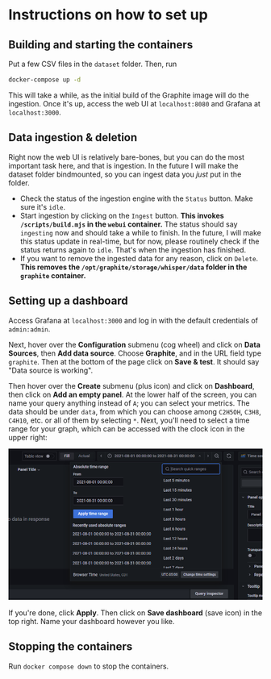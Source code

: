 # Instructions on how to set up

## Building and starting the containers

Put a few CSV files in the `dataset` folder. Then, run

```bash
docker-compose up -d
```

This will take a while, as the initial build of the Graphite image will do the ingestion. Once it's up, access the web UI at `localhost:8080` and Grafana at `localhost:3000`.

## Data ingestion & deletion

Right now the web UI is relatively bare-bones, but you can do the most important task here, and that is ingestion. In the future I will make the dataset folder bindmounted, so you can ingest data you *just* put in the folder.

- Check the status of the ingestion engine with the `Status` button. Make sure it's `idle`.
- Start ingestion by clicking on the `Ingest` button. **This invokes `/scripts/build.mjs` in the `webui` container.** The status should say `ingesting` now and should take a while to finish. In the future, I will make this status update in real-time, but for now, please routinely check if the status returns again to `idle`. That's when the ingestion has finished.
- If you want to remove the ingested data for any reason, click on `Delete`. **This removes the `/opt/graphite/storage/whisper/data` folder in the `graphite` container.**

## Setting up a dashboard

Access Grafana at `localhost:3000` and log in with the default credentials of `admin:admin`.

Next, hover over the **Configuration** submenu (cog wheel) and click on **Data Sources**, then **Add data source**. Choose **Graphite**, and in the URL field type `graphite`. Then at the bottom of the page click on **Save & test**. It should say "Data source is working".

Then hover over the **Create** submenu (plus icon) and click on **Dashboard**, then click on **Add an empty panel**. At the lower half of the screen, you can name your query anything instead of `A`; you can select your metrics. The data should be under `data`, from which you can choose among `C2H5OH`, `C3H8`, `C4H10`, etc. or all of them by selecting `*`. Next, you'll need to select a time range for your graph, which can be accessed with the clock icon in the upper right:

![time range selection](./readme_time-range.png)

If you're done, click **Apply**. Then click on **Save dashboard** (save icon) in the top right. Name your dashboard however you like.

## Stopping the containers

Run `docker compose down` to stop the containers.
